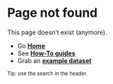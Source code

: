 # Page not found

This page doesn’t exist (anymore).

- Go **[Home](/learning-hub/)**
- See **[How-To guides](how-to/power-query-handoff.md)**
- Grab an **[example dataset](examples/pq_handoff_sample.csv)**

<small>Tip: use the search in the header.</small>
